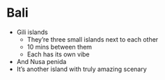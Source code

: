 # Bali
- Gili islands
    - They’re three small islands next to each other
    - 10 mins between them
    - Each has its own vibe
- And Nusa penida
- It’s another island with truly amazing scenary
